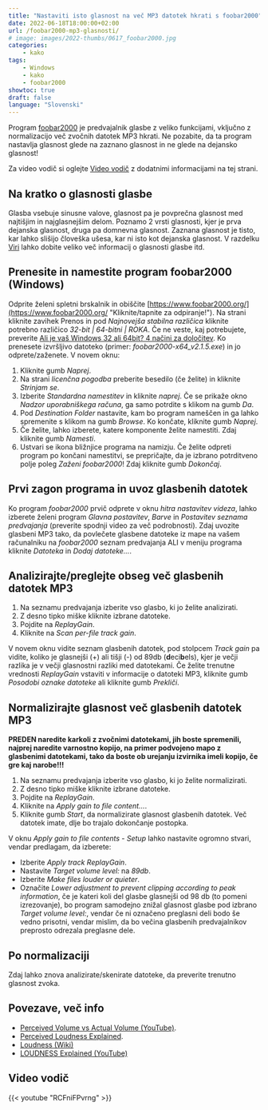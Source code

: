 ```yaml
---
title: "Nastaviti isto glasnost na več MP3 datotek hkrati s foobar2000"
date: 2022-06-18T18:00:00+02:00
url: /foobar2000-mp3-glasnosti/
# image: images/2022-thumbs/0617_foobar2000.jpg
categories:
    - kako
tags:
    - Windows
    - kako
    - foobar2000
showtoc: true
draft: false
language: "Slovenski"
---
```


Program [foobar2000](https://www.foobar2000.org/ "Kliknite/tapnite, da odprete spletno stran!") je predvajalnik glasbe z veliko funkcijami, vključno z normalizacijo več zvočnih datotek MP3 hkrati. Ne pozabite, da ta program nastavlja glasnost glede na zaznano glasnost in ne glede na dejansko glasnost!

Za video vodič si oglejte [Video vodič](#video-vodič "Kliknite/tapnite se, da odprete ta razdelek!") z dodatnimi informacijami na tej strani.

## Na kratko o glasnosti glasbe

Glasba vsebuje sinusne valove, glasnost pa je povprečna glasnost med najtišjim in najglasnejšim delom. Poznamo 2 vrsti glasnosti, kjer je prva dejanska glasnost, druga pa domnevna glasnost. Zaznana glasnost je tisto, kar lahko slišijo človeška ušesa, kar ni isto kot dejanska glasnost. V razdelku [Viri](#viri "Kliknite/tapnite, da odprete ta razdelek!") lahko dobite veliko več informacij o glasnosti glasbe itd.

## Prenesite in namestite program foobar2000 (Windows)

Odprite želeni spletni brskalnik in obiščite [https://www.foobar2000.org/](https://www.foobar2000.org/ "Kliknite/tapnite za odpiranje!"). Na strani kliknite zavihek Prenos in pod *Najnovejša stabilna različica* kliknite potrebno različico *32-bit | 64-bitni | ROKA*. Če ne veste, kaj potrebujete, preverite [Ali je vaš Windows 32 ali 64bit? 4 načini za določitev](https://www.youtube.com/watch?v=RdnbCTC5Xsg "Kliknite/tapnite za odpiranje!"). Ko prenesete izvršljivo datoteko (primer: *foobar2000-x64_v2.1.5.exe*) in jo odprete/zaženete. V novem oknu:

1. Kliknite gumb *Naprej*.
2. Na strani *licenčna pogodba* preberite besedilo (če želite) in kliknite *Strinjam se*.
3. Izberite *Standardna namestitev* in kliknite *naprej*. Če se prikaže okno *Nadzor uporabniškega računa*, ga samo potrdite s klikom na gumb *Da*.
4. Pod *Destination Folder* nastavite, kam bo program nameščen in ga lahko spremenite s klikom na gumb *Browse*. Ko končate, kliknite gumb *Naprej*.
5. Če želite, lahko izberete, katere komponente želite namestiti. Zdaj kliknite gumb *Namesti*.
6. Ustvari se ikona bližnjice programa na namizju. Če želite odpreti program po končani namestitvi, se prepričajte, da je izbrano potrditveno polje poleg *Zaženi foobar2000*! Zdaj kliknite gumb *Dokončaj*.

## Prvi zagon programa in uvoz glasbenih datotek

Ko program *foobar2000* prvič odprete v oknu *hitra nastavitev videza*, lahko izberete želeni program *Glavna postavitev*, *Barve* in *Postavitev seznama predvajanja* (preverite spodnji video za več podrobnosti). Zdaj uvozite glasbeni MP3 tako, da povlečete glasbene datoteke iz mape na vašem računalniku na *foobar2000* seznam predvajanja ALI v meniju programa kliknite *Datoteka* in *Dodaj datoteke...*.

## Analizirajte/preglejte obseg več glasbenih datotek MP3

1. Na seznamu predvajanja izberite vso glasbo, ki jo želite analizirati.
2. Z desno tipko miške kliknite izbrane datoteke.
3. Pojdite na *ReplayGain*.
4. Kliknite na *Scan per-file track gain*.

V novem oknu vidite seznam glasbenih datotek, pod stolpcem *Track gain* pa vidite, koliko je glasnejši (+) ali tišji (-) od 89db (**d**eci**b**els), kjer je večji razlika je v večji glasnostni razliki med datotekami. Če želite trenutne vrednosti *ReplayGain* vstaviti v informacije o datoteki MP3, kliknite gumb *Posodobi oznake datoteke* ali kliknite gumb *Prekliči*.

## Normalizirajte glasnost več glasbenih datotek MP3

**PREDEN naredite karkoli z zvočnimi datotekami, jih boste spremenili, najprej naredite varnostno kopijo, na primer podvojeno mapo z glasbenimi datotekami, tako da boste ob urejanju izvirnika imeli kopijo, če gre kaj narobe!!!**

1. Na seznamu predvajanja izberite vso glasbo, ki jo želite normalizirati.
2. Z desno tipko miške kliknite izbrane datoteke.
3. Pojdite na *ReplayGain*.
4. Kliknite na *Apply gain to file content...*.
5. Kliknite gumb *Start*, da normalizirate glasnost glasbenih datotek. Več datotek imate, dlje bo trajalo dokončanje postopka.

V oknu *Apply gain to file contents - Setup* lahko nastavite ogromno stvari, vendar predlagam, da izberete:
- Izberite *Apply track ReplayGain*.
- Nastavite *Target volume level:* na *89db*.
- Izberite *Make files louder or quieter*.
- Označite *Lower adjustment to prevent clipping according to peak information*, če je kateri koli del glasbe glasnejši od 98 db (to pomeni izrezovanje), bo program samodejno znižal glasnost glasbe pod izbrano *Target volume level:*, vendar če ni označeno preglasni deli bodo še vedno prisotni, vendar mislim, da bo večina glasbenih predvajalnikov preprosto odrezala preglasne dele.

## Po normalizaciji

Zdaj lahko znova analizirate/skenirate datoteke, da preverite trenutno glasnost zvoka.

## Povezave, več info

- [Perceived Volume vs Actual Volume (YouTube)](https://www.youtube.com/watch?v=5SQFV8fv0Ho "Click/tap to open!").
- [Perceived Loudness Explained](https://www.blackghostaudio.com/blog/perceived-loudness-explained "Click/tap to open!").
- [Loudness (Wiki)](https://en.wikipedia.org/wiki/Loudness "Click/tap to open!")
- [LOUDNESS Explained (YouTube)](https://www.youtube.com/watch?v=rRsxwDd59kc "Click/tap to open!")

## Video vodič

{{< youtube "RCFniFPvrng" >}}